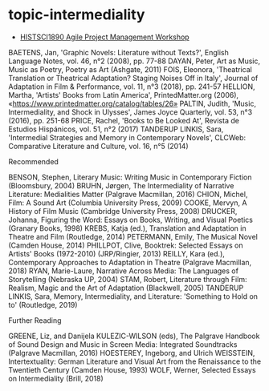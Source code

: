 # topic-intermediality




* [HISTSCI1890 Agile Project Management Workshop](/qoZ5VM80T-64-vk4_QATag)

BAETENS, Jan, 'Graphic Novels: Literature without Texts?', English Language Notes, vol. 46, n°2 (2008), pp. 77-88
DAYAN, Peter, Art as Music, Music as Poetry, Poetry as Art (Ashgate, 2011)
FOIS, Eleonora, 'Theatrical Translation or Theatrical Adaptation? Staging Noises Off in Italy', Journal of Adaptation in Film & Performance, vol. 11, n°3
(2018), pp. 241-57
HELLION, Martha, 'Artists' Books from Latin America', PrintedMatter.org (2006), «https://www.printedmatter.org/catalog/tables/26»
PALTIN, Judith, 'Music, Intermediality, and Shock in Ulysses', James Joyce Quarterly, vol. 53, n°3 (2016), pp. 251-68
PRICE, Rachel, 'Books to Be Looked At', Revista de Estudios Hispánicos, vol. 51, n°2 (2017)
TANDERUP LINKIS, Sara, 'Intermedial Strategies and Memory in Contemporary Novels', CLCWeb: Comparative Literature and Culture, vol. 16, n°5 (2014)


Recommended

BENSON, Stephen, Literary Music: Writing Music in Contemporary Fiction (Bloomsbury, 2004)
BRUHN, Jørgen, The Intermediality of Narrative Literature: Medialities Matter (Palgrave Macmillan, 2016)
CHION, Michel, Film: A Sound Art (Columbia University Press, 2009)
COOKE, Mervyn, A History of Film Music (Cambridge University Press, 2008)
DRUCKER, Johanna, Figuring the Word: Essays on Books, Writing, and Visual Poetics (Granary Books, 1998)
KREBS, Katja (ed.), Translation and Adaptation in Theatre and Film (Routledge, 2014)
PETERMANN, Emily, The Musical Novel (Camden House, 2014)
PHILLPOT, Clive, Booktrek: Selected Essays on Artists' Books (1972-2010) (JRP/Ringier, 2013)
REILLY, Kara (ed.), Contemporary Approaches to Adaptation in Theatre (Palgrave Macmillan, 2018)
RYAN, Marie-Laure, Narrative Across Media: The Languages of Storytelling (Nebraska UP, 2004)
STAM, Robert, Literature through Film: Realism, Magic and the Art of Adaptation (Blackwell, 2005)
TANDERUP LINKIS, Sara, Memory, Intermediality, and Literature: 'Something to Hold on to' (Routledge, 2019)


Further Reading

GREENE, Liz, and Danijela KULEZIC-WILSON (eds), The Palgrave Handbook of Sound Design and Music in Screen Media: Integrated Soundtracks (Palgrave
Macmillan, 2016)
HOESTEREY, Ingeborg, and Ulrich WEISSTEIN, Intertextuality: German Literature and Visual Art from the Renaissance to the Twentieth Century (Camden House, 1993)
WOLF, Werner, Selected Essays on Intermediality (Brill, 2018)